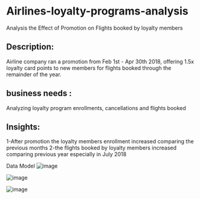 # Airlines-loyalty-programs-analysis
Analysis the Effect of Promotion  on Flights booked by loyalty members
## Description:
Airline company ran a promotion from Feb 1st - Apr 30th 2018, offering 1.5x loyalty card points to new members for flights booked through the remainder of the year.
##  business needs :
Analyzing  loyalty program enrollments, cancellations and flights booked
## Insights:
1-After promotion the loyalty members enrollment increased  comparing the previous months 
2-the flights booked by loyalty members increased comparing previous year especially in July 2018



Data Model
![image](https://github.com/user-attachments/assets/2ee935d2-00d2-48ef-adb1-08591616b75a)

![image](https://github.com/user-attachments/assets/b15643b3-ce28-444f-9ce6-209e1e57ca97)

![image](https://github.com/user-attachments/assets/31de4a1a-a23a-4f49-bb11-f2c6c740a40b)
